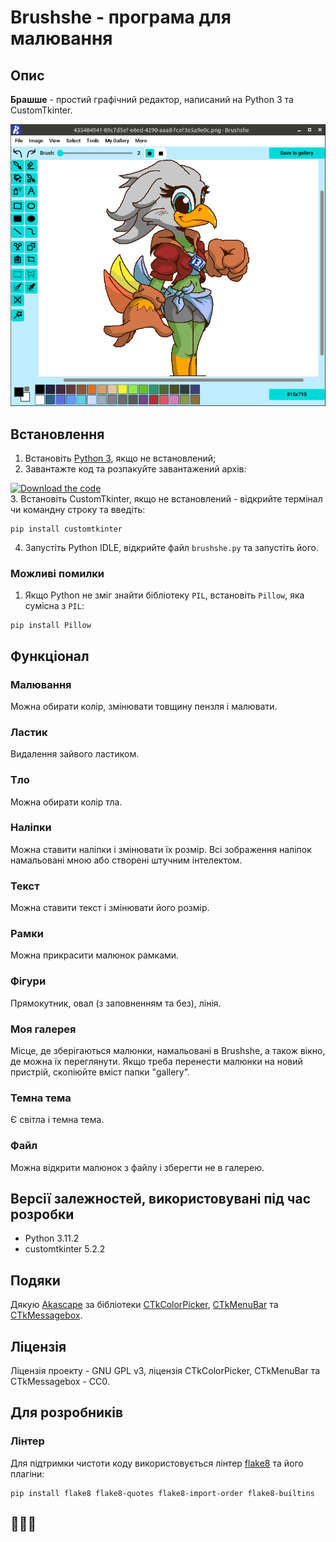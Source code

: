 # Brushshe - програма для малювання

## Опис
**Брашше** - простий графічний редактор, написаний на Python 3 та CustomTkinter.

![Screenshot](https://raw.githubusercontent.com/limafresh/Brushshe/main/screenshot.png)

## Встановлення
1. Встановіть [Python 3](https://www.python.org/downloads/), якщо не встановлений;
2. Завантажте код та розпакуйте завантажений архів:

[![Download the code](https://img.shields.io/badge/Завантажити_код-ZIP-orange?style=for-the-badge&logo=Python&logoColor=white)](https://github.com/limafresh/Brushshe/archive/refs/heads/main.zip)  
3. Встановіть CustomTkinter, якщо не встановлений - відкрийте термінал чи командну строку та введіть:
```
pip install customtkinter
```
4. Запустіть Python IDLE, відкрийте файл `brushshe.py` та запустіть його.
### Можливі помилки
1. Якщо Python не зміг знайти бібліотеку `PIL`, встановіть `Pillow`, яка сумісна з `PIL`:
```
pip install Pillow
```

## Функціонал
### Малювання
Можна обирати колір, змінювати товщину пензля і малювати.
### Ластик
Видалення зайвого ластиком.
### Тло
Можна обирати колір тла.
### Наліпки
Можна ставити наліпки і змінювати їх розмір. Всі зображення наліпок намальовані мною або створені штучним інтелектом.
### Текст
Можна ставити текст і змінювати його розмір.
### Рамки
Можна прикрасити малюнок рамками.
### Фігури
Прямокутник, овал (з заповненням та без), лінія.
### Моя галерея
Місце, де зберігаються малюнки, намальовані в Brushshe, а також вікно, де можна їх переглянути. Якщо треба перенести малюнки на новий пристрій, скопіюйте вміст папки "gallery".
### Темна тема
Є світла і темна тема.
### Файл
Можна відкрити малюнок з файлу і зберегти не в галерею.

## Версії залежностей, використовувані під час розробки
+ Python 3.11.2
+ customtkinter 5.2.2

## Подяки
Дякую [Akascape](https://github.com/Akascape) за бібліотеки [CTkColorPicker](https://github.com/Akascape/CTkColorPicker), [CTkMenuBar](https://github.com/Akascape/CTkMenuBar) та [CTkMessagebox](https://github.com/Akascape/CTkMessagebox).

## Ліцензія
Ліцензія проекту - GNU GPL v3, ліцензія CTkColorPicker, CTkMenuBar та CTkMessagebox - CC0.

## Для розробників
### Лінтер
Для підтримки чистоти коду використовується лінтер [flake8](https://github.com/pycqa/flake8) та його плагіни:
```
pip install flake8 flake8-quotes flake8-import-order flake8-builtins
```

## 🎨🦅💪
